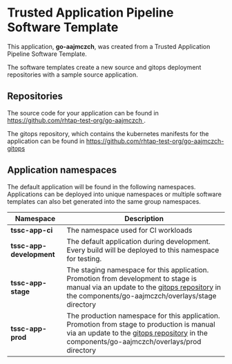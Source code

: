 # Trusted Application Pipeline Software Template

This application, **go-aajmczch**, was created from a Trusted Application Pipeline Software Template.

The software templates create a new source and gitops deployment repositories with a sample source application. 

## Repositories

The source code for your application can be found in [https://github.com/rhtap-test-org/go-aajmczch ](https://github.com/rhtap-test-org/go-aajmczch ).
 
The gitops repository, which contains the kubernetes manifests for the application can be found in 
[https://github.com/rhtap-test-org/go-aajmczch-gitops ](https://github.com/rhtap-test-org/go-aajmczch-gitops ) 

## Application namespaces 

The default application will be found in the following namespaces. Applications can be deployed into unique namespaces or multiple software templates can also bet generated into the same group namespaces.  

|  Namespace   |  Description   |  
| -------- | -------- |
| **tssc-app-ci** | The namespace used for CI workloads |
| **tssc-app-development** | The default application during development. Every build will be deployed to this namespace for testing. |
| **tssc-app-stage** | The staging namespace for this application. Promotion from development to stage is manual via an update to the [gitops repository](https://github.com/rhtap-test-org/go-aajmczch-gitops ) in the components/go-aajmczch/overlays/stage directory |
| **tssc-app-prod** | The production namespace for this application. Promotion from stage to production is manual via an update to the [gitops repository](https://github.com/rhtap-test-org/go-aajmczch-gitops ) in the components/go-aajmczch/overlays/prod directory |